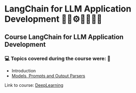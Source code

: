 # LangChain for LLM Application Development 🤖🎲⚙️🤯👨🏻‍💻
## Course LangChain for LLM Application Development
### 💻 Topics covered during the course were: 🚀

- Introduction
- [Models, Prompts and Output Parsers]()

Link to course: [DeepLearning](https://www.deeplearning.ai/short-courses/langchain-for-llm-application-development/)